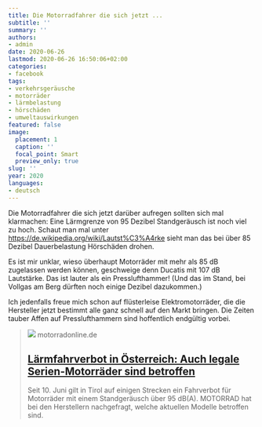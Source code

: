 ```yaml
---
title: Die Motorradfahrer die sich jetzt ...
subtitle: ''
summary: ''
authors:
- admin
date: 2020-06-26
lastmod: 2020-06-26 16:50:06+02:00
categories:
- facebook
tags:
- verkehrsgeräusche
- motorräder
- lärmbelastung
- hörschäden
- umweltauswirkungen
featured: false
image:
  placement: 1
  caption: ''
  focal_point: Smart
  preview_only: true
slug: ''
year: 2020
languages:
- deutsch
---
```


Die Motorradfahrer die sich jetzt darüber aufregen sollten sich mal klarmachen: Eine Lärmgrenze von 95 Dezibel Standgeräusch ist noch viel zu hoch. Schaut man mal unter https://de.wikipedia.org/wiki/Lautst%C3%A4rke sieht man das bei über 85 Dezibel Dauerbelastung Hörschäden drohen.  

Es ist mir unklar, wieso überhaupt Motorräder mit mehr als 85 dB zugelassen werden können, geschweige denn Ducatis mit 107 dB Lautstärke. Das ist lauter als ein Presslufthammer! (Und das im Stand, bei Vollgas am Berg dürften noch einige Dezibel dazukommen.)

Ich jedenfalls freue mich schon auf flüsterleise Elektromotorräder, die die Hersteller jetzt bestimmt alle ganz schnell auf den Markt bringen. Die Zeiten tauber Affen auf Presslufthammern sind hoffentlich endgültig vorbei.
> [![](https://img1.motorradonline.de/Laermfahrverbote-in-Oesterreich-diese-Modelle-sind-betroffen--169FullWidth-15ccedb7-1700084.jpg)](https://www.motorradonline.de/ratgeber/laermfahrverbot-oesterreich-tirol-betroffene-modelle/)
> motorradonline.de
> ## [Lärmfahrverbot in Österreich: Auch legale Serien-Motorräder sind betroffen](https://www.motorradonline.de/ratgeber/laermfahrverbot-oesterreich-tirol-betroffene-modelle/)
>
>Seit 10. Juni gilt in Tirol auf einigen Strecken ein Fahrverbot für Motorräder mit einem Standgeräusch über 95 dB(A). MOTORRAD hat bei den Herstellern nachgefragt, welche aktuellen Modelle betroffen sind.